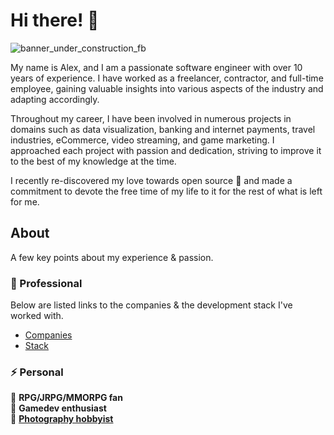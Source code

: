# Hi there! 👋

![banner_under_construction_fb](https://user-images.githubusercontent.com/32410574/188499567-9d55b724-8df5-4f56-b083-f9e85b7657b1.png)

My name is Alex, and I am a passionate software engineer with over 10 years of experience. I have worked as a freelancer, contractor, and full-time employee, gaining valuable insights into various aspects of the industry and adapting accordingly.

Throughout my career, I have been involved in numerous projects in domains such as data visualization, banking and internet payments, travel industries, eCommerce, video streaming, and game marketing. I approached each project with passion and dedication, striving to improve it to the best of my knowledge at the time.

I recently re-discovered my love towards open source 💖 and made a commitment to devote the free time of my life to it for the rest of what is left for me.

## About

A few key points about my experience & passion.

### 💼 Professional

Below are listed links to the companies & the development stack I've worked with.

- [Companies](/about/Companies.md)
- [Stack](/about/DevelopmentStack.md)

### ⚡ Personal

🧌 **RPG/JRPG/MMORPG fan**  
👾 **Gamedev enthusiast**  
📸 **[Photography hobbyist](https://www.pexels.com/@reanimatedmanx/)**
